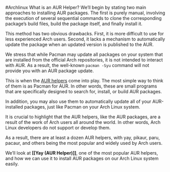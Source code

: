 #Archlinux
What is an AUR Helper?
We’ll begin by stating two main approaches to installing AUR packages. The first is purely manual, involving the execution of several sequential commands to clone the corresponding package’s build files, build the package itself, and finally install it.

This method has two obvious drawbacks. First, it is more difficult to use for less experienced Arch users. Second, it lacks a mechanism to automatically update the package when an updated version is published to the AUR.

We stress that while Pacman may update all packages on your system that are installed from the official Arch repositories, it is not intended to interact with AUR. As a result, the well-known `pacman -Syu` command will not provide you with an AUR package update.

This is when the [AUR helpers](https://wiki.archlinux.org/title/AUR_helpers) come into play. The most simple way to think of them is as Pacman for AUR. In other words, these are small programs that are specifically designed to search for, install, or build AUR packages.

In addition, you may also use them to automatically update all of your AUR-installed packages, just like Pacman on your Arch Linux system.

It is crucial to highlight that the AUR helpers, like the AUR packages, are a result of the work of Arch users all around the world. In other words, Arch Linux developers do not support or develop them.

As a result, there are at least a dozen AUR helpers, with yay, pikaur, paru, pacaur, and others being the most popular and widely used by Arch users.

We’ll look at **[[Yay (AUR Helper)]]**, one of the most popular AUR helpers, and how we can use it to install AUR packages on our Arch Linux system easily.